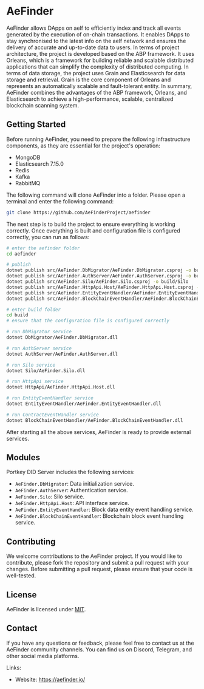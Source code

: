 # AeFinder


AeFinder allows DApps on aelf to efficiently index and track all events generated by the execution of on-chain transactions.  It enables DApps to stay synchronised to the latest info on the aelf network and ensures the delivery of accurate and up-to-date data to users. In terms of project architecture, the project is developed based on the ABP framework. It uses Orleans, which is a framework for building reliable and scalable distributed applications that can simplify the complexity of distributed computing. In terms of data storage, the project uses Grain and Elasticsearch for data storage and retrieval. Grain is the core component of Orleans and represents an automatically scalable and fault-tolerant entity. In summary, AeFinder combines the advantages of the ABP framework, Orleans, and Elasticsearch to achieve a high-performance, scalable, centralized blockchain scanning system.
## Getting Started

Before running AeFinder, you need to prepare the following infrastructure components, as they are essential for the project's operation:
* MongoDB
* Elasticsearch 7.15.0
* Redis
* Kafka
* RabbitMQ

The following command will clone AeFinder into a folder. Please open a terminal and enter the following command:
```Bash
git clone https://github.com/AeFinderProject/aefinder
```

The next step is to build the project to ensure everything is working correctly. Once everything is built and configuration file is configured correctly, you can run as follows:

```Bash
# enter the aefinder folder
cd aefinder

# publish
dotnet publish src/AeFinder.DbMigrator/AeFinder.DbMigrator.csproj -o build/DbMigrator
dotnet publish src/AeFinder.AuthServer/AeFinder.AuthServer.csproj -o build/AuthServer
dotnet publish src/AeFinder.Silo/AeFinder.Silo.csproj -o build/Silo
dotnet publish src/AeFinder.HttpApi.Host/AeFinder.HttpApi.Host.csproj -o build/HttpApi
dotnet publish src/AeFinder.EntityEventHandler/AeFinder.EntityEventHandler.csproj -o build/EntityEventHandler
dotnet publish src/AeFinder.BlockChainEventHandler/AeFinder.BlockChainEventHandler.csproj -o build/BlockChainEventHandler

# enter build folder
cd build
# ensure that the configuration file is configured correctly

# run DbMigrator service
dotnet DbMigrator/AeFinder.DbMigrator.dll

# run AuthServer service
dotnet AuthServer/AeFinder.AuthServer.dll

# run Silo service
dotnet Silo/AeFinder.Silo.dll

# run HttpApi service
dotnet HttpApi/AeFinder.HttpApi.Host.dll

# run EntityEventHandler service
dotnet EntityEventHandler/AeFinder.EntityEventHandler.dll

# run ContractEventHandler service
dotnet BlockChainEventHandler/AeFinder.BlockChainEventHandler.dll
```

After starting all the above services, AeFinder is ready to provide external services.

## Modules

Portkey DID Server includes the following services:

- `AeFinder.DbMigrator`: Data initialization service.
- `AeFinder.AuthServer`: Authentication service.
- `AeFinder.Silo`: Silo service.
- `AeFinder.HttpApi.Host`: API interface service.
- `AeFinder.EntityEventHandler`: Block data entity event handling service.
- `AeFinder.BlockChainEventHandler`: Blockchain block event handling service.

## Contributing

We welcome contributions to the AeFinder project. If you would like to contribute, please fork the repository and submit a pull request with your changes. Before submitting a pull request, please ensure that your code is well-tested.

## License

AeFinder is licensed under [MIT](LICENSE).

## Contact

If you have any questions or feedback, please feel free to contact us at the AeFinder community channels. You can find us on Discord, Telegram, and other social media platforms.

Links:

- Website: https://aefinder.io/